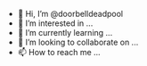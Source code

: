 - 👋 Hi, I’m @doorbelldeadpool
- 👀 I’m interested in ...
- 🌱 I’m currently learning ...
- 💞️ I’m looking to collaborate on ...
- 📫 How to reach me ...

<!---
doorbelldeadpool/doorbelldeadpool is a ✨ special ✨ repository because its `README.md` (this file) appears on your GitHub profile.
You can click the Preview link to take a look at your changes.
--->
